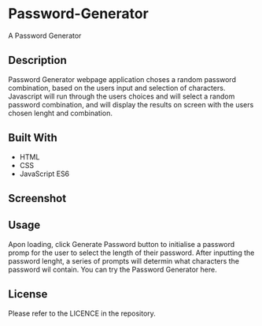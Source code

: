 # Password-Generator
A Password Generator 

## Description
Password Generator webpage application choses a random password combination, based on the users input and selection of characters. 
Javascript will run through the users choices and will select a random password combination, and will display the results on screen
with the users chosen lenght and combination.

## Built With
* HTML
* CSS
* JavaScript ES6

## Screenshot

## Usage
Apon loading, click Generate Password button to initialise a password promp for the user to select the length of their password. 
After inputting the password lenght, a series of prompts will determin what characters the password wil contain.
You can try the Password Generator here.

## License
Please refer to the LICENCE in the repository.